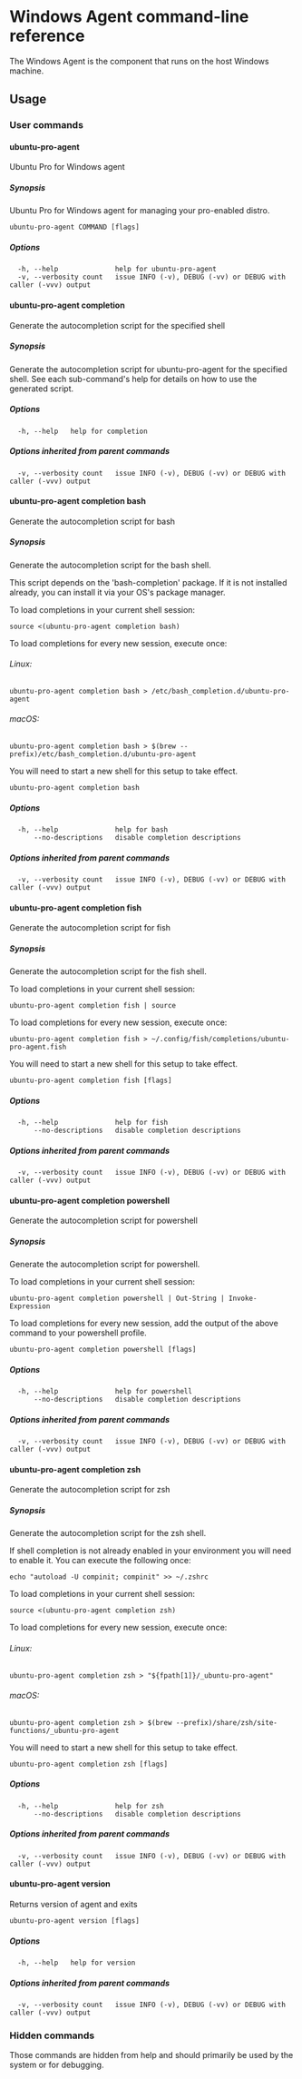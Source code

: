 # Windows Agent command-line reference
The Windows Agent is the component that runs on the host Windows machine.

## Usage

### User commands

#### ubuntu-pro-agent

Ubuntu Pro for Windows agent

##### Synopsis

Ubuntu Pro for Windows agent for managing your pro-enabled distro.

```
ubuntu-pro-agent COMMAND [flags]
```

##### Options

```
  -h, --help              help for ubuntu-pro-agent
  -v, --verbosity count   issue INFO (-v), DEBUG (-vv) or DEBUG with caller (-vvv) output
```

#### ubuntu-pro-agent completion

Generate the autocompletion script for the specified shell

##### Synopsis

Generate the autocompletion script for ubuntu-pro-agent for the specified shell.
See each sub-command's help for details on how to use the generated script.


##### Options

```
  -h, --help   help for completion
```

##### Options inherited from parent commands

```
  -v, --verbosity count   issue INFO (-v), DEBUG (-vv) or DEBUG with caller (-vvv) output
```

#### ubuntu-pro-agent completion bash

Generate the autocompletion script for bash

##### Synopsis

Generate the autocompletion script for the bash shell.

This script depends on the 'bash-completion' package.
If it is not installed already, you can install it via your OS's package manager.

To load completions in your current shell session:

	source <(ubuntu-pro-agent completion bash)

To load completions for every new session, execute once:

###### Linux:

	ubuntu-pro-agent completion bash > /etc/bash_completion.d/ubuntu-pro-agent

###### macOS:

	ubuntu-pro-agent completion bash > $(brew --prefix)/etc/bash_completion.d/ubuntu-pro-agent

You will need to start a new shell for this setup to take effect.


```
ubuntu-pro-agent completion bash
```

##### Options

```
  -h, --help              help for bash
      --no-descriptions   disable completion descriptions
```

##### Options inherited from parent commands

```
  -v, --verbosity count   issue INFO (-v), DEBUG (-vv) or DEBUG with caller (-vvv) output
```

#### ubuntu-pro-agent completion fish

Generate the autocompletion script for fish

##### Synopsis

Generate the autocompletion script for the fish shell.

To load completions in your current shell session:

	ubuntu-pro-agent completion fish | source

To load completions for every new session, execute once:

	ubuntu-pro-agent completion fish > ~/.config/fish/completions/ubuntu-pro-agent.fish

You will need to start a new shell for this setup to take effect.


```
ubuntu-pro-agent completion fish [flags]
```

##### Options

```
  -h, --help              help for fish
      --no-descriptions   disable completion descriptions
```

##### Options inherited from parent commands

```
  -v, --verbosity count   issue INFO (-v), DEBUG (-vv) or DEBUG with caller (-vvv) output
```

#### ubuntu-pro-agent completion powershell

Generate the autocompletion script for powershell

##### Synopsis

Generate the autocompletion script for powershell.

To load completions in your current shell session:

	ubuntu-pro-agent completion powershell | Out-String | Invoke-Expression

To load completions for every new session, add the output of the above command
to your powershell profile.


```
ubuntu-pro-agent completion powershell [flags]
```

##### Options

```
  -h, --help              help for powershell
      --no-descriptions   disable completion descriptions
```

##### Options inherited from parent commands

```
  -v, --verbosity count   issue INFO (-v), DEBUG (-vv) or DEBUG with caller (-vvv) output
```

#### ubuntu-pro-agent completion zsh

Generate the autocompletion script for zsh

##### Synopsis

Generate the autocompletion script for the zsh shell.

If shell completion is not already enabled in your environment you will need
to enable it.  You can execute the following once:

	echo "autoload -U compinit; compinit" >> ~/.zshrc

To load completions in your current shell session:

	source <(ubuntu-pro-agent completion zsh)

To load completions for every new session, execute once:

###### Linux:

	ubuntu-pro-agent completion zsh > "${fpath[1]}/_ubuntu-pro-agent"

###### macOS:

	ubuntu-pro-agent completion zsh > $(brew --prefix)/share/zsh/site-functions/_ubuntu-pro-agent

You will need to start a new shell for this setup to take effect.


```
ubuntu-pro-agent completion zsh [flags]
```

##### Options

```
  -h, --help              help for zsh
      --no-descriptions   disable completion descriptions
```

##### Options inherited from parent commands

```
  -v, --verbosity count   issue INFO (-v), DEBUG (-vv) or DEBUG with caller (-vvv) output
```

#### ubuntu-pro-agent version

Returns version of agent and exits

```
ubuntu-pro-agent version [flags]
```

##### Options

```
  -h, --help   help for version
```

##### Options inherited from parent commands

```
  -v, --verbosity count   issue INFO (-v), DEBUG (-vv) or DEBUG with caller (-vvv) output
```

### Hidden commands

Those commands are hidden from help and should primarily be used by the system or for debugging.

